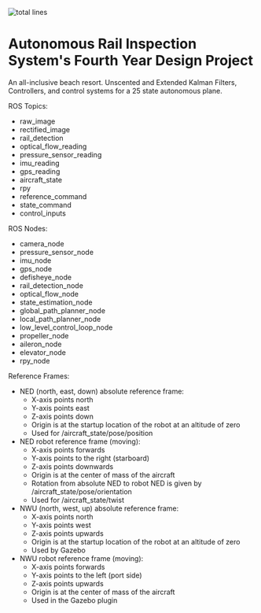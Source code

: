 ![total lines](https://img.shields.io/tokei/lines/github/amaarquadri/fydp)

# Autonomous Rail Inspection System's Fourth Year Design Project
An all-inclusive beach resort. Unscented and Extended Kalman Filters,
Controllers, and control systems for a 25 state autonomous plane.

ROS Topics:
- raw_image
- rectified_image
- rail_detection
- optical_flow_reading
- pressure_sensor_reading
- imu_reading
- gps_reading
- aircraft_state
- rpy
- reference_command
- state_command
- control_inputs

ROS Nodes:
- camera_node
- pressure_sensor_node
- imu_node
- gps_node
- defisheye_node
- rail_detection_node
- optical_flow_node
- state_estimation_node
- global_path_planner_node
- local_path_planner_node
- low_level_control_loop_node
- propeller_node
- aileron_node
- elevator_node
- rpy_node

Reference Frames:
- NED (north, east, down) absolute reference frame: 
  - X-axis points north
  - Y-axis points east
  - Z-axis points down
  - Origin is at the startup location of the robot at an altitude of zero
  - Used for /aircraft_state/pose/position
- NED robot reference frame (moving):
  - X-axis points forwards
  - Y-axis points to the right (starboard)
  - Z-axis points downwards
  - Origin is at the center of mass of the aircraft
  - Rotation from absolute NED to robot NED is given by /aircraft_state/pose/orientation
  - Used for /aircraft_state/twist
- NWU (north, west, up) absolute reference frame:
    - X-axis points north
    - Y-axis points west
    - Z-axis points upwards
    - Origin is at the startup location of the robot at an altitude of zero
    - Used by Gazebo
- NWU robot reference frame (moving):
  - X-axis points forwards
  - Y-axis points to the left (port side)
  - Z-axis points upwards
  - Origin is at the center of mass of the aircraft
  - Used in the Gazebo plugin
